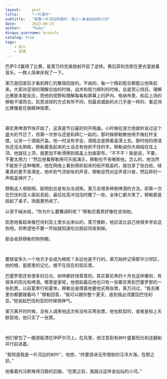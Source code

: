 ```yaml
---
layout:     post
title:      "一片落叶"
subtitle:   "我像一片河边的落叶，落入一条金灿灿的小河"
date:       2023-09-25
author:     "Ruby"
disqus_username: brainfo
catalog: true
tags:
    - 同人
    - 言情
---
```


巴萨3:2赢得了比赛，是莱万的完美挑射开启了逆转。赛后菲利克斯在更衣室放着音乐，一群人简单庆祝了一下。

莱万是回家后才看到拜仁的集锦回放的。不由的，每一个精彩配合都能让他笑起来。大家对足球的理解合拍的时候，战术和努力顺利的时候，总是赏心悦目。理解比赛是本能反应，而他的视野和理解每每和屏幕上的萨内、格纳布里、和后上场的穆勒不谋而合。凯恩进球的方式有所不同，但最具威胁的点几乎是一样的，看这场比赛像是在做精神按摩。

</br>

慕尼黑啤酒节快开始了，这真是节日最好的开瓶器。小时候在波兰他就听说过这个盛大的节日了，但第一次参与还是和拜仁一起的。那时候穆勒教他用手做杠杆支撑，以另一个酒瓶开盖。他一时没有学会，酒瓶总是擦着盖滑上去。那时他的德语也还没太熟练，穆勒着急起来的土话总有他抓不住的字。穆勒说你大拇指在往上顶，他就往上顶，就更加不断滑擦到瓶盖上划痕密布。“不不不！我是说，不要，不要太用力！”然后他看穆勒用可乐瓶演示，穆勒也不吝嘲笑他。怎么的，他当然不能安于这种嘲笑，他在网络上看到用折起来的纸开瓶盖的，就也拿了张白纸，结果真的更不易滑走，他听到气流呲呲的声音，穆勒显然对这声音兴奋，然后砰的一声瓶盖弹开了。

穆勒这人很聪明，聪明到总是有办法调笑。莱万会很多种倒啤酒的方法，却第一次在巴伐利亚人面前丢脸，最后拉高冲泡泡时撒了一些，全体仁都大笑了，穆勒更是拍起了桌子，场面更热闹了。

以至于碱水结，“你为什么要蘸调料呢？”穆勒忍着笑好像在咨询他。

凯恩他看起来像巴伐利亚土里长出来似的，莱万推断，他应该比自己快很多学会这些吧。但希望他不要一开始就知道吃白肠前将皮剥掉。

那会收获穆勒的狗狗眼。

</br>

要居留多久一个地方才会成为根呢？永远也是不行的。莱万始终记得那华沙郊区，他的根，是那里的记忆。根不在现在的现实里。

巴塞罗那还有很多的日光，树林都好绿茸茸的。其实慕尼黑的十月也这样暖和，有很多的阳光和啤酒。哪里是家呢，他想起最后他也只有一张慕尼黑到巴塞罗那的一张机票。以前夏季行和夏休，穆勒总是缠着他要他买两张票，莱万问过，“我去哪里你都要跟着吗？”穆勒回答，“我可以跟你整个夏天，直到我必须要回巴伐利亚。”他说起巴伐利亚的时候很神气。

莱万离开的时候，没有人调笑他这次有没有买两张票，他也默契的，或者是和上天默契地，他只买了一张票。

</br>

他们曾包了一艘游艇漂在伊萨尔河上。在风里，他注意到有树叶盛着阳光和这艘船并行前进着。

“我知道我是一片河边的树叶”，他想，“终要游进无所借依的汪洋大海，在那之前，”

他看着托马斯难得沉稳的后脑，“在那之前，我路过这样金灿灿的小河。”
